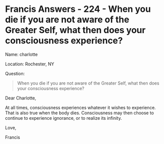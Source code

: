 # Francis Answers - 224 - When you die if you are not aware of the Greater Self, what then does your consciousness experience? 

Name: charlotte 

Location: Rochester, NY 

Question:

>When you die if you are not aware of the Greater Self, what then does your consciousness experience?

Dear Charlotte,

At all times, consciousness experiences whatever it wishes to experience. That is also true when the body dies. Consciousness may then choose to continue to experience ignorance, or to realize its infinity.

Love,

Francis

